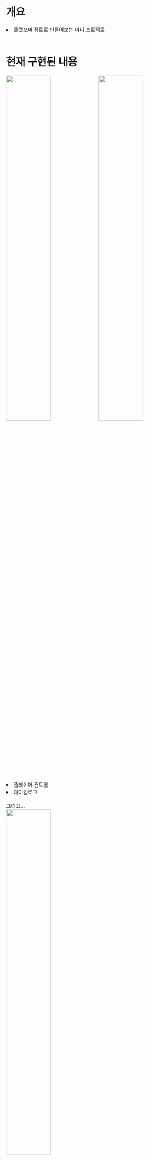 # 개요
<li>플랫포머 장르로 만들어보는 미니 프로젝트</li>
<br/>

# 현재 구현된 내용
<img width="49%" src="https://github.com/Ku-dodo/2D-Platformer/assets/105593231/93441062-819a-4d12-88d7-8c3ce9382014)https://github.com/Ku-dodo/2D-Platformer/assets/105593231/93441062-819a-4d12-88d7-8c3ce9382014"/>
<img width="49%" src="https://github.com/Ku-dodo/2D-Platformer/assets/105593231/34651209-5fa8-4a7a-ad7d-08c2cf29e783)https://github.com/Ku-dodo/2D-Platformer/assets/105593231/34651209-5fa8-4a7a-ad7d-08c2cf29e783"/>

<li>플레이어 컨트롤</li>
<li>다이얼로그</li>
<br/>
그리고...
<br/>
<img width="49%" src="https://github.com/Ku-dodo/2D-Platformer/assets/105593231/d8384d1b-1bc1-4b25-a7da-2235b6f67b7a"/>
<br/>
약간의 눈...
<br/>

# 추가 구현할 내용
<li>NPC와 상호작용</li>
<li>인벤토리</li>
<li>퀘스트</li>
<li>게임 클리어</li>
<li>오디오 매니저</li>
